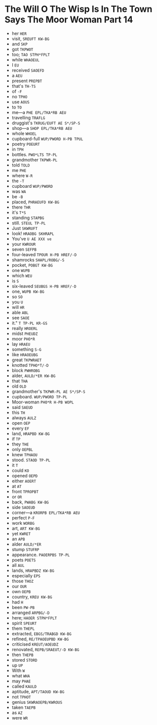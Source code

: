 # The Will O The Wisp Is In The Town Says The Moor Woman Part 14

* her `HER`
* visit, `SREUFT KW-BG`
* and `SKP`
* got `TKPWOT`
* too; `TAO STPH*FPLT`
* while `WHAOEUL`
* I `EU`
* received `SAOEFD`
* a `AEU`
* present `PREPBT`
* that's `TH-TS`
* of `-F`
* no `TPHO`
* use `AOUS`
* to `TO`
* me—a `PHE EPL/TKA*RB AEU`
* travelling `TRAFLG`
* druggist's `TKRUG/EUFT AE S*/SP-S`
* shop—a `SHOP EPL/TKA*RB AEU`
* whole `WHOEL`
* cupboard-full `WUP/PWORD H-PB TPUL`
* poetry `POEURT`
* in `TPH`
* bottles. `PWO*LTS TP-PL`
* grandmother `TKPWR-PL`
* told `TOLD`
* me `PHE`
* where `W-R`
* the `-T`
* cupboard `WUP/PWORD`
* was `WA`
* be `-B`
* placed, `PHRAEUFD KW-BG`
* there `THR`
* it's `T*S`
* standing `STAPBG`
* still. `STEUL TP-PL`
* Just `SKWRUFT`
* look! `HRAOBG SKHRAPL`
* You've `U AE XXX ve`
* your `KWROUR`
* seven `SEFPB`
* four-leaved `TPOUR H-PB HREF/-D`
* shamrocks `SHAPL/ROBG/-S`
* pocket, `POBGT KW-BG`
* one `WUPB`
* which `WEU`
* is `S`
* six-leaved `SEUBGS H-PB HREF/-D`
* one, `WUPB KW-BG`
* so `SO`
* you `U`
* will `HR`
* able `ABL`
* see `SAOE`
* it." `T TP-PL KR-GS`
* really `HROERL`
* midst `PHEUDZ`
* moor `PHO*R`
* lay `HRAEU`
* something `S-G`
* like `HRAOEUBG`
* great `TKPWRAET`
* knotted `TPHO*T/-D`
* block `PWHROBG`
* alder, `AULD/*ER KW-BG`
* that `THA`
* old `OLD`
* grandmother's `TKPWR-PL AE S*/SP-S`
* cupboard. `WUP/PWORD TP-PL`
* Moor-woman `PHO*R H-PB WOPL`
* said `SAEUD`
* this `TH`
* always `AULZ`
* open `OEP`
* every `EF`
* land, `HRAPBD KW-BG`
* if `TP`
* they `THE`
* only `OEPBL`
* knew `TPHAOU`
* stood. `STAOD TP-PL`
* it `T`
* could `KO`
* opened `OEPD`
* either `AOERT`
* at `AT`
* front `TPROPBT`
* or `OR`
* back, `PWABG KW-BG`
* side `SAOEUD`
* corner—a `KRORPB EPL/TKA*RB AEU`
* perfect `P-F`
* work `WORBG`
* art, `ART KW-BG`
* yet `KWRET`
* an `APB`
* alder `AULD/*ER`
* stump `STUFRP`
* appearance. `PAOERPBS TP-PL`
* poets `POETS`
* all `AUL`
* lands, `HRAPBDZ KW-BG`
* especially `EPS`
* those `THOZ`
* our `OUR`
* own `OEPB`
* country, `KREU KW-BG`
* had `H`
* been `PW-PB`
* arranged `ARPBG/-D`
* here; `HAOER STPH*FPLT`
* spirit `SPEURT`
* them `THEPL`
* extracted, `EBGS/TRABGD KW-BG`
* refined, `RE/TPAOEUPBD KW-BG`
* criticised `KREUT/AOEUDZ`
* renovated, `REPB/SRAEUT/-D KW-BG`
* then `THEPB`
* stored `STORD`
* up `UP`
* With `W`
* what `WHA`
* may `PHAE`
* called `KAULD`
* aptitude, `APT/TAOUD KW-BG`
* not `TPHOT`
* genius `SKWRAOEPB/KWROUS`
* taken `TAEPB`
* as `AZ`
* were `WR`
